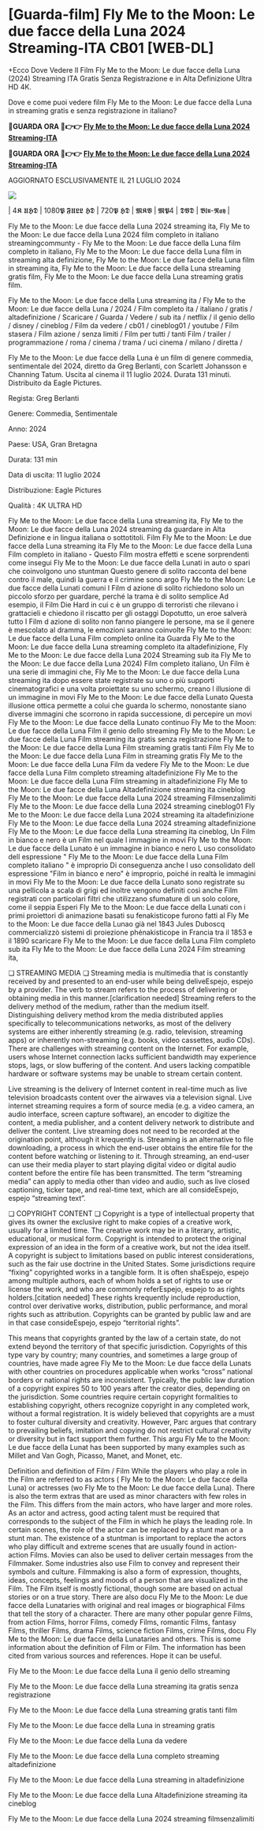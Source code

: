 # [Guarda-film] Fly Me to the Moon: Le due facce della Luna 2024 Streaming-ITA CB01 [WEB-DL]

+Ecco Dove Vedere Il Film Fly Me to the Moon: Le due facce della Luna (2024) Streaming ITA Gratis Senza Registrazione e in Alta Definizione Ultra HD 4K.

Dove e come puoi vedere film Fly Me to the Moon: Le due facce della Luna in streaming gratis e senza registrazione in italiano?

**🔴GUARDA ORA 🔴👉👉 [Fly Me to the Moon: Le due facce della Luna 2024 Streaming-ITA](https://t.co/bSbxWPqYcu)**

**🔴GUARDA ORA 🔴👉👉 [Fly Me to the Moon: Le due facce della Luna 2024 Streaming-ITA](https://t.co/bSbxWPqYcu)**

AGGIORNATO ESCLUSIVAMENTE IL 21 LUGLIO 2024

<a href="https://t.co/bSbxWPqYcu"><img src="https://www.techmehow.com/wp-content/uploads/2024/03/rgbsrteg.gif" style="max-width: 100%;"></a></p>

| 4𝕶 𝖀𝕳𝕯 | 1080𝕻 𝕱𝖀𝕷𝕷 𝕳𝕯 | 720𝕻 𝕳𝕯 | 𝕸𝕶𝖁 | 𝕸𝕻4 | 𝕯𝖁𝕯 | 𝕭𝖑𝖚-𝕽𝖆𝖞 |

Fly Me to the Moon: Le due facce della Luna 2024 streaming ita, Fly Me to the Moon: Le due facce della Luna 2024 film completo in italiano streamingcommunty - Fly Me to the Moon: Le due facce della Luna film completo in italiano, Fly Me to the Moon: Le due facce della Luna film in streaming alta definizione, Fly Me to the Moon: Le due facce della Luna film in streaming ita, Fly Me to the Moon: Le due facce della Luna streaming gratis film, Fly Me to the Moon: Le due facce della Luna streaming gratis film.

Fly Me to the Moon: Le due facce della Luna streaming ita / Fly Me to the Moon: Le due facce della Luna / 2024 / Film completo ita / italiano / gratis / altadefinizione / Scaricare / Guarda / Vedere / sub ita / netflix / il genio dello / disney / cineblog / Film da vedere / cb01 / cineblog01 / youtube / Film stasera / Film azione / senza limiti / Film per tutti / tanti Film / trailer / programmazione / roma / cinema / trama / uci cinema / milano / diretta /

Fly Me to the Moon: Le due facce della Luna è un film di genere commedia, sentimentale del 2024, diretto da Greg Berlanti, con Scarlett Johansson e Channing Tatum. Uscita al cinema il 11 luglio 2024. Durata 131 minuti. Distribuito da Eagle Pictures.

Regista: Greg Berlanti

Genere: Commedia, Sentimentale

Anno: 2024

Paese: USA, Gran Bretagna

Durata: 131 min

Data di uscita: 11 luglio 2024

Distribuzione: Eagle Pictures

Qualità : 4K ULTRA HD

Fly Me to the Moon: Le due facce della Luna streaming ita, Fly Me to the Moon: Le due facce della Luna 2024 streaming da guardare in Alta Definizione e in lingua italiana o sottotitoli. Film Fly Me to the Moon: Le due facce della Luna streaming ita Fly Me to the Moon: Le due facce della Luna Film completo in italiano - Questo Film mostra effetti e scene sorprendenti come insegui Fly Me to the Moon: Le due facce della Lunati in auto o spari che coinvolgono uno stuntman Questo genere di solito racconta del bene contro il male, quindi la guerra e il crimine sono argo Fly Me to the Moon: Le due facce della Lunati comuni I Film d azione di solito richiedono solo un piccolo sforzo per guardare, perché la trama è di solito semplice Ad esempio, il Film Die Hard in cui c è un gruppo di terroristi che rilevano i grattacieli e chiedono il riscatto per gli ostaggi Dopotutto, un eroe salverà tutto I Film d azione di solito non fanno piangere le persone, ma se il genere è mescolato al dramma, le emozioni saranno coinvolte Fly Me to the Moon: Le due facce della Luna Film completo online ita Guarda Fly Me to the Moon: Le due facce della Luna streaming completo ita altadefinizione, Fly Me to the Moon: Le due facce della Luna 2024 Streaming sub ita Fly Me to the Moon: Le due facce della Luna 2024) Film completo italiano, Un Film è una serie di immagini che, Fly Me to the Moon: Le due facce della Luna streaming ita dopo essere state registrate su uno o più supporti cinematografici e una volta proiettate su uno schermo, creano l illusione di un immagine in movi Fly Me to the Moon: Le due facce della Lunato Questa illusione ottica permette a colui che guarda lo schermo, nonostante siano diverse immagini che scorrono in rapida successione, di percepire un movi Fly Me to the Moon: Le due facce della Lunato continuo Fly Me to the Moon: Le due facce della Luna Film il genio dello streaming Fly Me to the Moon: Le due facce della Luna Film streaming ita gratis senza registrazione Fly Me to the Moon: Le due facce della Luna Film streaming gratis tanti Film Fly Me to the Moon: Le due facce della Luna Film in streaming gratis Fly Me to the Moon: Le due facce della Luna Film da vedere Fly Me to the Moon: Le due facce della Luna Film completo streaming altadefinizione Fly Me to the Moon: Le due facce della Luna Film streaming in altadefinizione Fly Me to the Moon: Le due facce della Luna Altadefinizione streaming ita cineblog Fly Me to the Moon: Le due facce della Luna 2024 streaming Filmsenzalimiti Fly Me to the Moon: Le due facce della Luna 2024 streaming cineblog01 Fly Me to the Moon: Le due facce della Luna 2024 streaming ita altadefinizione Fly Me to the Moon: Le due facce della Luna 2024 streaming altadefinizione Fly Me to the Moon: Le due facce della Luna streaming ita cineblog, Un Film in bianco e nero è un Film nel quale l immagine in movi Fly Me to the Moon: Le due facce della Lunato è un immagine in bianco e nero L uso consolidato dell espressione " Fly Me to the Moon: Le due facce della Luna Film completo italiano " è improprio Di conseguenza anche l uso consolidato dell espressione "Film in bianco e nero" è improprio, poiché in realtà le immagini in movi Fly Me to the Moon: Le due facce della Lunato sono registrate su una pellicola a scala di grigi ed inoltre vengono definiti così anche Film registrati con particolari filtri che utilizzano sfumature di un solo colore, come il seppia Esperi Fly Me to the Moon: Le due facce della Lunati con i primi proiettori di animazione basati su fenakisticope furono fatti al Fly Me to the Moon: Le due facce della Lunao già nel 1843 Jules Duboscq commercializzò sistemi di proiezione phénakisticope in Francia tra il 1853 e il 1890 scaricare Fly Me to the Moon: Le due facce della Luna Film completo sub ita Fly Me to the Moon: Le due facce della Luna 2024 Film streaming ita,

❏ STREAMING MEDIA ❏ Streaming media is multimedia that is constantly received by and presented to an end-user while being deliveEspejo, espejo by a provider. The verb to stream refers to the process of delivering or obtaining media in this manner.[clarification needed] Streaming refers to the delivery method of the medium, rather than the medium itself. Distinguishing delivery method krom the media distributed applies specifically to telecommunications networks, as most of the delivery systems are either inherently streaming (e.g. radio, television, streaming apps) or inherently non-streaming (e.g. books, video cassettes, audio CDs). There are challenges with streaming content on the Internet. For example, users whose Internet connection lacks sufficient bandwidth may experience stops, lags, or slow buffering of the content. And users lacking compatible hardware or software systems may be unable to stream certain content.

Live streaming is the delivery of Internet content in real-time much as live television broadcasts content over the airwaves via a television signal. Live internet streaming requires a form of source media (e.g. a video camera, an audio interface, screen capture software), an encoder to digitize the content, a media publisher, and a content delivery network to distribute and deliver the content. Live streaming does not need to be recorded at the origination point, although it krequently is. Streaming is an alternative to file downloading, a process in which the end-user obtains the entire file for the content before watching or listening to it. Through streaming, an end-user can use their media player to start playing digital video or digital audio content before the entire file has been transmitted. The term “streaming media” can apply to media other than video and audio, such as live closed captioning, ticker tape, and real-time text, which are all consideEspejo, espejo “streaming text”.

❏ COPYRIGHT CONTENT ❏ Copyright is a type of intellectual property that gives its owner the exclusive right to make copies of a creative work, usually for a limited time. The creative work may be in a literary, artistic, educational, or musical form. Copyright is intended to protect the original expression of an idea in the form of a creative work, but not the idea itself. A copyright is subject to limitations based on public interest considerations, such as the fair use doctrine in the United States. Some jurisdictions require “fixing” copyrighted works in a tangible form. It is often shaEspejo, espejo among multiple authors, each of whom holds a set of rights to use or license the work, and who are commonly referEspejo, espejo to as rights holders.[citation needed] These rights krequently include reproduction, control over derivative works, distribution, public performance, and moral rights such as attribution. Copyrights can be granted by public law and are in that case consideEspejo, espejo “territorial rights”.

This means that copyrights granted by the law of a certain state, do not extend beyond the territory of that specific jurisdiction. Copyrights of this type vary by country; many countries, and sometimes a large group of countries, have made agree Fly Me to the Moon: Le due facce della Lunats with other countries on procedures applicable when works “cross” national borders or national rights are inconsistent. Typically, the public law duration of a copyright expires 50 to 100 years after the creator dies, depending on the jurisdiction. Some countries require certain copyright formalities to establishing copyright, others recognize copyright in any completed work, without a formal registration. It is widely believed that copyrights are a must to foster cultural diversity and creativity. However, Parc argues that contrary to prevailing beliefs, imitation and copying do not restrict cultural creativity or diversity but in fact support them further. This argu Fly Me to the Moon: Le due facce della Lunat has been supported by many examples such as Millet and Van Gogh, Picasso, Manet, and Monet, etc.

Definition and definition of Film / Film While the players who play a role in the Film are referred to as actors ( Fly Me to the Moon: Le due facce della Luna) or actresses (wo Fly Me to the Moon: Le due facce della Luna). There is also the term extras that are used as minor characters with few roles in the Film. This differs from the main actors, who have larger and more roles. As an actor and actress, good acting talent must be required that corresponds to the subject of the Film in which he plays the leading role. In certain scenes, the role of the actor can be replaced by a stunt man or a stunt man. The existence of a stuntman is important to replace the actors who play difficult and extreme scenes that are usually found in action-action Films. Movies can also be used to deliver certain messages from the Filmmaker. Some industries also use Film to convey and represent their symbols and culture. Filmmaking is also a form of expression, thoughts, ideas, concepts, feelings and moods of a person that are visualized in the Film. The Film itself is mostly fictional, though some are based on actual stories or on a true story. There are also docu Fly Me to the Moon: Le due facce della Lunataries with original and real images or biographical Films that tell the story of a character. There are many other popular genre Films, from action Films, horror Films, comedy Films, romantic Films, fantasy Films, thriller Films, drama Films, science fiction Films, crime Films, docu Fly Me to the Moon: Le due facce della Lunataries and others. This is some information about the definition of Film or Film. The information has been cited from various sources and references. Hope it can be useful.

Fly Me to the Moon: Le due facce della Luna il genio dello streaming

Fly Me to the Moon: Le due facce della Luna streaming ita gratis senza registrazione

Fly Me to the Moon: Le due facce della Luna streaming gratis tanti film

Fly Me to the Moon: Le due facce della Luna in streaming gratis

Fly Me to the Moon: Le due facce della Luna da vedere

Fly Me to the Moon: Le due facce della Luna completo streaming altadefinizione

Fly Me to the Moon: Le due facce della Luna streaming in altadefinizione

Fly Me to the Moon: Le due facce della Luna Altadefinizione streaming ita cineblog

Fly Me to the Moon: Le due facce della Luna 2024 streaming filmsenzalimiti

